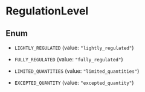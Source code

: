 

# RegulationLevel

## Enum


* `LIGHTLY_REGULATED` (value: `"lightly_regulated"`)

* `FULLY_REGULATED` (value: `"fully_regulated"`)

* `LIMITED_QUANTITIES` (value: `"limited_quantities"`)

* `EXCEPTED_QUANTITY` (value: `"excepted_quantity"`)



